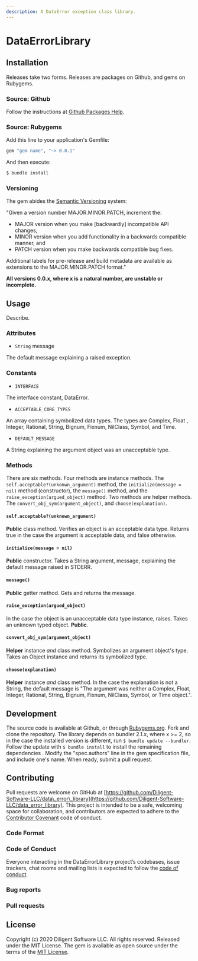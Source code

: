 ```yaml
---
description: A DataError exception class library.
---
```


# DataErrorLibrary

## Installation

Releases take two forms. Releases are packages on Github, and gems on Rubygems.

### Source: Github

Follow the instructions at [Github Packages Help](https://help.github.com/en/packages/using-github-packages-with-your-projects-ecosystem/configuring-rubygems-for-use-with-github-packages#installing-a-package).

### Source: Rubygems

Add this line to your application's Gemfile:

```ruby
gem "gem name", "~> 0.0.1"
```

And then execute:

```bash
$ bundle install
```

### Versioning

The gem abides the [Semantic Versioning](https://www.semver.org) system:

"Given a version number MAJOR.MINOR.PATCH, increment the:

* MAJOR version when you make \[backwardly\] incompatible API changes,
* MINOR version when you add functionality in a backwards compatible manner, and
* PATCH version when you make backwards compatible bug fixes.

Additional labels for pre-release and build metadata are available as extensions to the MAJOR.MINOR.PATCH format."

**All versions 0.0.x, where x is a natural number, are unstable or incomplete.**

## Usage

Describe.

### Attributes

* `String` message 

The default message explaining a raised exception.

### Constants

* `INTERFACE`

The interface constant, DataError.

* `ACCEPTABLE_CORE_TYPES`

An array containing symbolized data types. The types are Complex, Float , Integer, Rational, String, Bignum, Fixnum, NilClass, Symbol, and Time.

* `DEFAULT_MESSAGE`

A String explaining the argument object was an unacceptable type.

### Methods

There are six methods. Four methods are instance methods. The `self.acceptable?(unkonwn_argument)` method, the `initialize(message = nil)` method \(constructor\), the `message()` method, and the `raise_exception(argued_object)` method. Two methods are helper methods. The `convert_obj_sym(argument_object)`, and `choose(explanation)`.

#### `self.acceptable?(unknown_argument)`

**Public** class method. Verifies an object is an acceptable data type. Returns true in the case the argument is acceptable data, and false otherwise.

#### `initialize(message = nil)`

**Public** constructor. Takes a String argument, message, explaining the default message raised in STDERR.

#### `message()`

**Public** getter method. Gets and returns the message.

#### `raise_exception(argued_object)`

In the case the object is an unacceptable data type instance, raises. Takes an unknown typed object. **Public**.

#### `convert_obj_sym(argument_object)`

**Helper** instance _and_ class method. Symbolizes an argument object's type. Takes an Object instance and returns its symbolized type.

#### `choose(explanation)`

**Helper** instance _and_ class method. In the case the explanation is not a String, the default message is "The argument was neither a Complex, Float, Integer, Rational, String, Bignum, Fixnum, NilClass, Symbol, or Time object.".

## Development

The source code is available at Github, or through [Rubygems.org](http://Rubygems.org). Fork and clone the repository. The library depends on bundler 2.1.x, where x &gt;= 2, so in the case the installed version is different, run `$ bundle update --bundler`. Follow the update with `$ bundle install` to install the remaining dependencies . Modify the "spec.authors" line in the gem specification file, and include one's name. When ready, submit a pull request.

## Contributing

Pull requests are welcome on GitHub at [https://github.com/Diligent-Software-LLC/data\_error\_library](https://github.com/Diligent-Software-LLC/data_error_library). This project is intended to be a safe, welcoming space for collaboration, and contributors are expected to adhere to the [Contributor Covenant](https://contributor-covenant.org) code of conduct.

### Code Format

### Code of Conduct

Everyone interacting in the DataErrorLibrary project’s codebases, issue trackers, chat rooms and mailing lists is expected to follow the [code of conduct](https://github.com/Diligent-Software-LLC/data_error_library/blob/master/CODE_OF_CONDUCT.md).

### Bug reports

### Pull requests

## License

Copyright \(c\) 2020 Diligent Software LLC. All rights reserved. Released under the MIT License. The gem is available as open source under the terms of the [MIT License](https://opensource.org/licenses/MIT).

